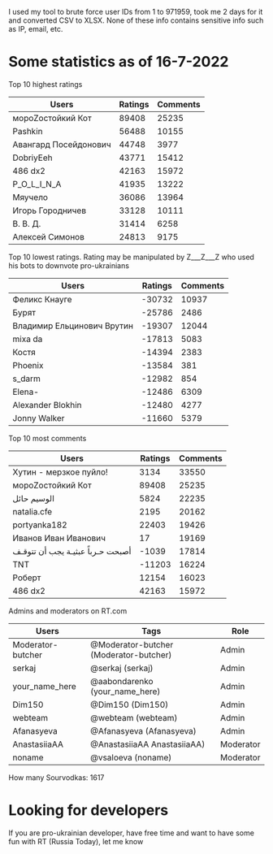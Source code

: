 I used my tool to brute force user IDs from 1 to 971959, took me 2 days for it and converted CSV to XLSX. None of these info contains sensitive info such as IP, email, etc.

# Some statistics as of 16-7-2022

Top 10 highest ratings

| Users                 | Ratings | Comments |
|-----------------------|---------|----------|
| мороZостойкий Кот     | 89408   | 25235    |
| Pashkin               | 56488   | 10155    |
| Авангард Посейдонович | 44748   | 3977     |
| DobriyEeh             | 43771   | 15412    |
| 486 dx2               | 42163   | 15972    |
| P_O_L_I_N_A           | 41935   | 13222    |
| Мяучело               | 36086   | 13964    |
| Игорь   Городничев    | 33128   | 10111    |
| В. В. Д.              | 31414   | 6258     |
| Алексей   Симонов     | 24813   | 9175     |

Top 10 lowest ratings. Rating may be manipulated by Z___Z___Z who used his bots to downvote pro-ukrainians

| Users                      | Ratings | Comments |
|----------------------------|---------|----------|
| Феликс Кнауге              | -30732  | 10937    |
| Бypят                      | -25786  | 2486     |
| Владимир Ельцинович Врутин | -19307  | 12044    |
| mixa da                    | -17813  | 5083     |
| Костя                      | -14394  | 2383     |
| Phoenix                    | -13584  | 381      |
| s_darm                     | -12982  | 854      |
| Elena-                     | -12486  | 6309     |
| Alexander Blokhin          | -12480  | 4277     |
| Jonny   Walker             | -11660  | 5379     |

Top 10 most comments

| Users                              | Ratings | Comments |
|------------------------------------|---------|----------|
| Хутин - мерзкое пуйло!             | 3134    | 33550    |
| мороZостойкий   Кот                | 89408   | 25235    |
| الوسيم حائل                        | 5824    | 22235    |
| natalia.cfe                        | 2195    | 20162    |
| portyanka182                       | 22403   | 19426    |
| Иванов   Иван Иванович             | 17      | 19169    |
| أصبحت حـرباً عبثيـة يجب أن   تتوقـف | -1039   | 17814    |
| TNT                                | -11203  | 16224    |
| Роберт                             | 12154   | 16023    |
| 486 dx2                            | 42163   | 15972    |

Admins and moderators on RT.com

| Users             | Tags              | Role      |
|-------------------|-------------------|-----------|
| Moderator-butcher | @Moderator-butcher (Moderator-butcher)| Admin     |
| serkaj            | @serkaj (serkaj)           | Admin     |
| your_name_here    | @aabondarenko (your_name_here)     | Admin     |
| Dim150            | @Dim150 (Dim150)           | Admin     |
| webteam           | @webteam (webteam)          | Admin     |
| Afanasyeva        | @Afanasyeva (Afanasyeva)       | Admin     |
| AnastasiiaAA      | @AnastasiiaAA AnastasiiaAA)   | Moderator |
| noname            | @vsaloeva (noname)       | Moderator |

How many Sourvodkas: 1617

# Looking for developers

If you are pro-ukrainian developer, have free time and want to have some fun with RT (Russia Today), let me know